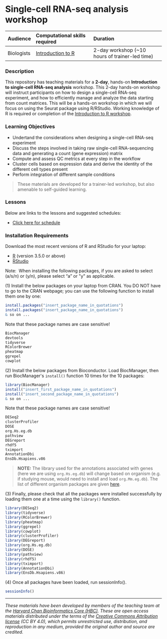 # Single-cell RNA-seq analysis workshop 

| Audience | Computational skills required| Duration |
:----------|:----------|:----------|
| Biologists | [Introduction to R](https://hbctraining.github.io/Intro-to-R/) | 2-day workshop (~10 hours of trainer-led time)|

### Description

This repository has teaching materials for a **2-day**, hands-on **Introduction to single-cell RNA-seq analysis** workshop. This 2-day hands-on workshop will instruct participants on how to design a single-cell RNA-seq experiment, and how to efficiently manage and analyze the data starting from count matrices. This will be a hands-on workshop in which we will focus on using the Seurat package using R/RStudio. Working knowledge of R is required or completion of the [Introduction to R workshop](https://hbctraining.github.io/Intro-to-R/). 


### Learning Objectives

- Undertand the considerations when designing a single-cell RNA-seq experiment
- Discuss the steps involved in taking raw single-cell RNA-sequencing data and generating a count (gene expression) matrix
- Compute and assess QC metrics at every step in the workflow
- Cluster cells based on expression data and derive the identity of the different cell types present
- Perform integration of different sample conditions

> These materials are developed for a trainer-led workshop, but also amenable to self-guided learning.

### Lessons

Below are links to the lessons and suggested schedules:

* [Click here for schedule](https://hbctraining.github.io/scRNA-seq/schedule)


### Installation Requirements

Download the most recent versions of R and RStudio for your laptop:

 - [R](http://lib.stat.cmu.edu/R/CRAN/) (version 3.5.0 or above)
 - [RStudio](https://www.rstudio.com/products/rstudio/download/#download)
 
Note:  When installing the following packages, if you are asked to select (a/s/n) or (y/n), please select “a” or "y" as applicable.

(1) Install the below packages on your laptop from CRAN. You DO NOT have to go to the CRAN webpage; you can use the following function to install them one by one:


```r
install.packages("insert_package_name_in_quotations")
install.packages("insert_package_name_in_quotations")
& so on ...
```

Note that these package names are case sensitive!

```r
BiocManager
devtools
tidyverse
RColorBrewer
pheatmap
ggrepel
cowplot
```

(2) Install the below packages from Bioconductor. Load BiocManager, then run BiocManager's `install()` function 10 times for the 10 packages:

```r
library(BiocManager)
install("insert_first_package_name_in_quotations")
install("insert_second_package_name_in_quotations")
& so on ...
```

Note that these package names are case sensitive!

```r
DESeq2
clusterProfiler
DOSE
org.Hs.eg.db
pathview
DEGreport
rhdf5
tximport
AnnotationDbi
EnsDb.Hsapiens.v86
```

> **NOTE:** The library used for the annotations associated with genes (here we are using `org.Hs.eg.db`) will change based on organism (e.g. if studying mouse, would need to install and load `org.Mm.eg.db`). The list of different organism packages are given [here](https://github.com/hbctraining/Training-modules/raw/master/DGE-functional-analysis/img/available_annotations.png).

(3) Finally, please check that all the packages were installed successfully by loading them one at a time using the `library()` function.  

```r
library(DESeq2)
library(tidyverse)
library(RColorBrewer)
library(pheatmap)
library(ggrepel)
library(cowplot)
library(clusterProfiler)
library(DEGreport)
library(org.Hs.eg.db)
library(DOSE)
library(pathview)
library(rhdf5)
library(tximport)
library(AnnotationDbi)
library(EnsDb.Hsapiens.v86)
```

(4) Once all packages have been loaded, run sessionInfo().  

```r
sessionInfo()
```

****

*These materials have been developed by members of the teaching team at the [Harvard Chan Bioinformatics Core (HBC)](http://bioinformatics.sph.harvard.edu/). These are open access materials distributed under the terms of the [Creative Commons Attribution license](https://creativecommons.org/licenses/by/4.0/) (CC BY 4.0), which permits unrestricted use, distribution, and reproduction in any medium, provided the original author and source are credited.*
